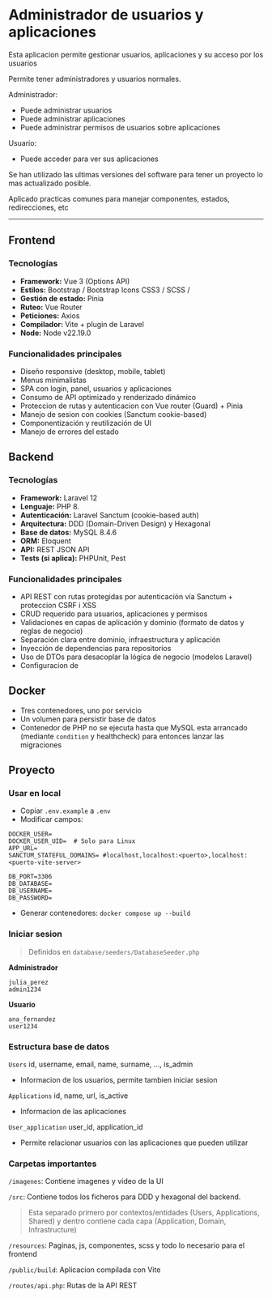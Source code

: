 
# Administrador de usuarios y aplicaciones

Esta aplicacion permite gestionar usuarios, aplicaciones y su acceso por los usuarios

Permite tener administradores y usuarios normales.

Administrador:
- Puede administrar usuarios
- Puede administrar aplicaciones
- Puede administrar permisos de usuarios sobre aplicaciones

Usuario:
- Puede acceder para ver sus aplicaciones

Se han utilizado las ultimas versiones del software para tener un proyecto lo mas actualizado posible.

Aplicado practicas comunes para manejar componentes, estados, redirecciones, etc

---

## Frontend

### Tecnologías

- **Framework:** Vue 3 (Options API)
- **Estilos:** Bootstrap / Bootstrap Icons CSS3 / SCSS / 
- **Gestión de estado:** Pinia
- **Ruteo:** Vue Router
- **Peticiones:** Axios
- **Compilador:** Vite + plugin de Laravel
- **Node:** Node v22.19.0

### Funcionalidades principales

- Diseño responsive (desktop, mobile, tablet)
- Menus minimalistas
- SPA con login, panel, usuarios y aplicaciones
- Consumo de API optimizado y renderizado dinámico
- Proteccion de rutas y autenticacion con Vue router (Guard) + Pinia
- Manejo de sesion con cookies (Sanctum cookie-based)
- Componentización y reutilización de UI
- Manejo de errores del estado

## Backend

### Tecnologías

- **Framework:** Laravel 12
- **Lenguaje:** PHP 8.
- **Autenticación:** Laravel Sanctum (cookie-based auth)
- **Arquitectura:** DDD (Domain-Driven Design) y Hexagonal
- **Base de datos:** MySQL 8.4.6
- **ORM:** Eloquent
- **API:** REST JSON API
- **Tests (si aplica):** PHPUnit, Pest

### Funcionalidades principales

- API REST con rutas protegidas por autenticación vía Sanctum + proteccion CSRF i XSS
- CRUD requerido para usuarios, aplicaciones y permisos
- Validaciones en capas de aplicación y dominio (formato de datos y reglas de negocio)
- Separación clara entre dominio, infraestructura y aplicación
- Inyección de dependencias para repositorios
- Uso de DTOs para desacoplar la lógica de negocio (modelos Laravel)
- Configuracion de 

## Docker

- Tres contenedores, uno por servicio
- Un volumen para persistir base de datos
- Contenedor de PHP no se ejecuta hasta que MySQL esta arrancado (mediante `condition` y healthcheck) para entonces lanzar las migraciones

## Proyecto

### Usar en local
- Copiar `.env.example` a `.env`
- Modificar campos:
```dotenv
DOCKER_USER=
DOCKER_USER_UID=  # Solo para Linux
APP_URL=
SANCTUM_STATEFUL_DOMAINS= #localhost,localhost:<puerto>,localhost:<puerto-vite-server>

DB_PORT=3306
DB_DATABASE=
DB_USERNAME=
DB_PASSWORD=
```
- Generar contenedores: `docker compose up --build`

### Iniciar sesion

> Definidos en `database/seeders/DatabaseSeeder.php`

**Administrador**
```
julia_perez
admin1234
```

**Usuario**
```
ana_fernandez
user1234
```


### Estructura base de datos

`Users` id, username, email, name, surname, ..., is_admin
- Informacion de los usuarios, permite tambien iniciar sesion

`Applications` id, name, url, is_active
- Informacion de las aplicaciones

`User_application` user_id, application_id
- Permite relacionar usuarios con las aplicaciones que pueden utilizar


### Carpetas importantes

`/imagenes`: Contiene imagenes y video de la UI

`/src`: Contiene todos los ficheros para DDD y hexagonal del backend.

> Esta separado primero por contextos/entidades (Users, Applications, Shared) y dentro contiene cada capa (Application, Domain, Infrastructure)

`/resources`: Paginas, js, componentes, scss y todo lo necesario para el frontend

`/public/build`: Aplicacion compilada con Vite

`/routes/api.php`: Rutas de la API REST
